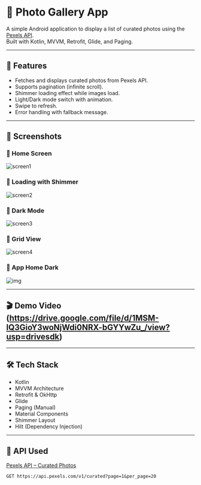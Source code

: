 # 📸 Photo Gallery App

A simple Android application to display a list of curated photos using the [Pexels API](https://www.pexels.com/api/).  
Built with Kotlin, MVVM, Retrofit, Glide, and Paging.

---

## 🚀 Features

- Fetches and displays curated photos from Pexels API.
- Supports pagination (infinite scroll).
- Shimmer loading effect while images load.
- Light/Dark mode switch with animation.
- Swipe to refresh.
- Error handling with fallback message.

---

## 📱 Screenshots

### 🔹 Home Screen
![screen1](screenshots/screen1.jpg)

### 🔹 Loading with Shimmer
![screen2](screenshots/screen2.jpg)

### 🔹 Dark Mode
![screen3](screenshots/screen3.jpg)

### 🔹 Grid View
![screen4](screenshots/screen4.jpg)

### 🔹 App Home Dark
![img](screenshots/img.png)

---

## 🎬 Demo Video (https://drive.google.com/file/d/1MSM-lQ3GioY3woNjWdi0NRX-bGYYwZu_/view?usp=drivesdk)

---

## 🛠️ Tech Stack

- Kotlin
- MVVM Architecture
- Retrofit & OkHttp
- Glide
- Paging (Manual)
- Material Components
- Shimmer Layout
- Hilt (Dependency Injection)

---

## 🧪 API Used

[Pexels API – Curated Photos](https://www.pexels.com/api/documentation/)

```http
GET https://api.pexels.com/v1/curated?page=1&per_page=20
